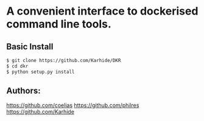 # A convenient interface to dockerised command line tools.

## Basic Install
```bash
$ git clone https://github.com/Karhide/DKR
$ cd dkr
$ python setup.py install
```

## Authors:
https://github.com/coelias
https://github.com/philres
https://github.com/Karhide
